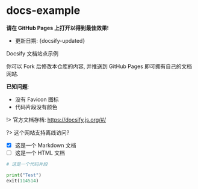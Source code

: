 # docs-example

**请在 GitHub Pages 上打开以得到最佳效果!**

- 更新日期: {docsify-updated}

Docsify 文档站点示例

你可以 Fork 后修改本仓库的内容, 并推送到 GitHub Pages 即可拥有自己的文档网站.

**已知问题**:
- 没有 Favicon 图标
- 代码片段没有颜色

!> 官方文档存档: <https://docsify.js.org/#/>

?> 这个网站支持离线访问?

- [x] 这是一个 Markdown 文档
- [ ] 这是一个 HTML 文档

```python
# 这是一个代码片段

print("Test")
exit(114514)

```
